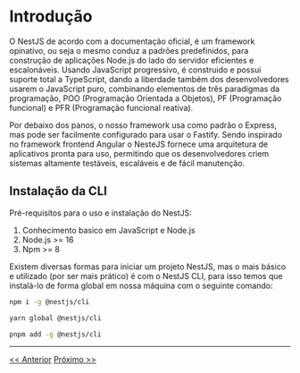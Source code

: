 # Introdução

O NestJS de acordo com a documentação oficial, é um framework opinativo, ou seja o mesmo conduz a padrões predefinidos, para construção de aplicações Node.js do lado do servidor eficientes e escalonáveis. Usando JavaScript progressivo, é construido e possui suporte total a TypeScript, dando a liberdade também dos desenvolvedores usarem o JavaScript puro, combinando elementos de três paradigmas da programação, POO (Programação Orientada a Objetos), PF (Programação funcional) e PFR (Programação funcional reativa).

Por debaixo dos panos, o nosso framework usa como padrão o Express, mas pode ser facilmente configurado para usar o Fastify. Sendo inspirado no framework frontend Angular o NesteJS fornece uma arquitetura de aplicativos pronta para uso, permitindo que os desenvolvedores criem sistemas altamente testáveis, escaláveis e de fácil manutenção.

## Instalação da CLI

Pré-requisitos para o uso e instalação do NestJS:

1. Conhecimento basico em JavaScript e Node.js
2. Node.js >= 16
3. Npm >= 8

Existem diversas formas para iniciar um projeto NestJS, mas o mais básico e utilizado (por ser mais prático) é com o NestJS CLI, para isso temos que instalá-lo de forma global em nossa máquina com o seguinte comando:

```bash
npm i -g @nestjs/cli
```

```bash
yarn global @nestjs/cli
```

```bash
pnpm add -g @nestjs/cli
```

---
[<< Anterior](../../README.md) [Próximo >>](./2-primeiros-passos.md)
